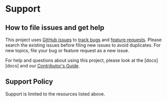 # Support

## How to file issues and get help

This project uses [GitHub issues][gh-issue] to [track bugs][gh-bug] and [feature requests][gh-feature]. Please search
the existing issues before filing new issues to avoid duplicates. For new topics, file your bug or feature request as a
new issue.

For help and questions about using this project, please look at the [docs][docs] and our
[Contributor's Guide][contributor].

## Support Policy

Support is limited to the resources listed above.

[gh-issue]: https://github.com/phughesmcr/holyscroller/issues/new/choose
[gh-bug]: https://github.com/phughesmcr/holyscroller/issues/new?assignees=&labels=Issue-Bug&template=bug_report.md&title=
[gh-feature]: https://github.com/phughesmcr/holyscroller/issues/new?assignees=&labels=Issue-Feature&template=Feature_Request.md&title=
[contributor]: https://github.com/phughesmcr/holyscroller/blob/main/CONTRIBUTING.md

